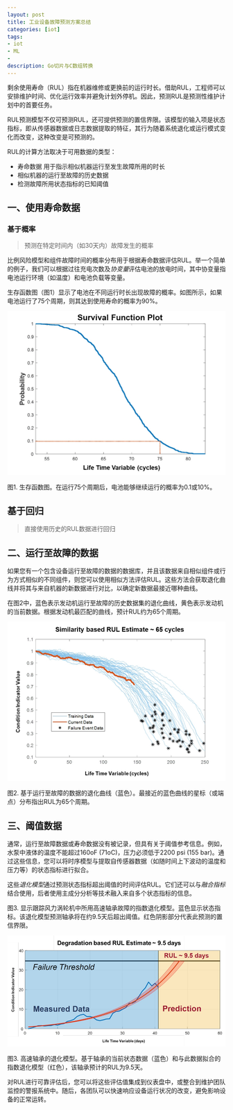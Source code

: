 ```yaml
---
layout: post
title: 工业设备故障预测方案总结
categories: [iot]
tags: 
- iot
- ML
- 
description: Go切片与C数组转换
---
```


剩余使用寿命（RUL）指在机器维修或更换前的运行时长。借助RUL，工程师可以安排维护时间、优化运行效率并避免计划外停机。因此，预测RUL是预测性维护计划中的首要任务。

RUL预测模型不仅可预测RUL，还可提供预测的置信界限。该模型的输入项是状态指标，即从传感器数据或日志数据提取的特征，其行为随着系统退化或运行模式变化而改变，这种改变是可预测的。

RUL的计算方法取决于可用数据的类型：

- 寿命数据 用于指示相似机器运行至发生故障所用的时长
- 相似机器的运行至故障的历史数据
- 检测故障所用状态指标的已知阈值

## 一、使用寿命数据

### 基于概率

> 预测在特定时间内（如30天内）故障发生的概率

比例风险模型和组件故障时间的概率分布用于根据寿命数据评估RUL。举一个简单的例子，我们可以根据过往充电次数及*协变量*评估电池的放电时间，其中协变量指电池运行环境（如温度）和电池负载等变量。

生存函数图（图1）显示了电池在不同运行时长出现故障的概率。如图所示，如果电池运行了75个周期，则其达到使用寿命的概率为90%。

![图1. 生存函数图。在运行75个周期后，电池能够继续运行的概率为0.1或10%。](../img/picture/20190924/1566910007576.jpg)

图1. 生存函数图。在运行75个周期后，电池能够继续运行的概率为0.1或10%。

## 基于回归

> 直接使用历史的RUL数据进行回归



## 二、运行至故障的数据

如果您有一个包含设备运行至故障的数据的数据库，并且该数据来自相似组件或行为方式相似的不同组件，则您可以使用相似方法评估RUL。这些方法会获取退化曲线并将其与来自机器的新数据进行对比，以确定新数据最接近哪种曲线。

在图2中，蓝色表示发动机运行至故障的历史数据集的退化曲线，黄色表示发动机的当前数据。根据发动机最匹配的曲线，预计RUL约为65个周期。

![图2. 基于运行至故障的数据的退化曲线（蓝色）。最接近的蓝色曲线的星标（或端点）分布指出RUL为65个周期。](../img/picture/20190924/1566910007611.jpg)

图2. 基于运行至故障的数据的退化曲线（蓝色）。最接近的蓝色曲线的星标（或端点）分布指出RUL为65个周期。

## 三、阈值数据

通常，运行至故障数据或寿命数据没有被记录，但具有关于阈值参考信息。例如，水泵中液体的温度不能超过160oF (71oC)，压力必须低于2200 psi (155 bar)。通过这些信息，您可以将时序模型与提取自传感器数据（如随时间上下波动的温度和压力等）的状态指标进行拟合。

这些*退化模型*通过预测状态指标超出阈值的时间评估RUL。它们还可以与*融合指标*结合使用，后者使用主成分分析等技术融入来自多个状态指标的信息。

图3. 显示跟踪风力涡轮机中所用高速轴承故障的指数退化模型。蓝色显示状态指标。该退化模型预测轴承将在约9.5天后超出阈值。红色阴影部分代表此预测的置信界限。

![图3. 高速轴承的退化模型。基于轴承的当前状态数据（蓝色）和与此数据拟合的指数退化模型（红色），该轴承预计的RUL为9.5天。](../img/picture/20190924/1566910007641.jpg)

图3. 高速轴承的退化模型。基于轴承的当前状态数据（蓝色）和与此数据拟合的指数退化模型（红色），该轴承预计的RUL为9.5天。

对RUL进行可靠评估后，您可以将这些评估值集成到仪表盘中，或整合到维护团队监控的警报系统中。随后，各团队可以快速响应设备运行状况的改变，避免影响设备的正常运转。